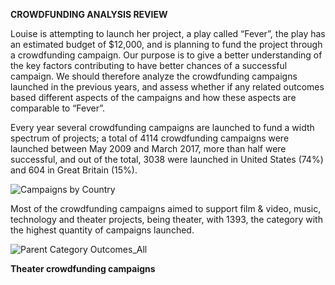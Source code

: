 **CROWDFUNDING ANALYSIS REVIEW**

Louise is attempting to launch her project, a play called “Fever”, the play has an estimated budget of $12,000, and is planning to fund the project through a crowdfunding campaign. 
Our purpose is to give a better understanding of the key factors contributing to have better chances of a successful campaign. We should therefore analyze the crowdfunding campaigns launched in the previous years, and assess whether if any related outcomes based different aspects of the campaigns and how these aspects are comparable to “Fever”.
 
Every year several crowdfunding campaigns are launched to fund a width spectrum of projects; a total of 4114 crowdfunding campaigns were launched between May 2009 and March 2017, more than half were successful, and out of the total, 3038 were launched in United States (74%) and 604 in Great Britain (15%). 

![Campaigns by Country](https://user-images.githubusercontent.com/88411170/130383044-8af15c7e-8c1a-4ed3-b17d-e0ba3eec9127.png)

Most of the crowdfunding campaigns aimed to support film & video, music, technology and theater projects, being theater, with 1393, the category with the highest quantity of campaigns launched.

![Parent Category Outcomes_All](https://user-images.githubusercontent.com/88411170/130381461-55440b77-4db3-42dc-8444-3abf74e37e6c.png)

**Theater crowdfunding campaigns**

